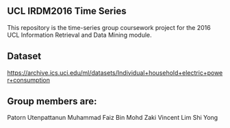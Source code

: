 ## UCL IRDM2016 Time Series

This repository is the time-series group coursework project for the 2016 UCL Information Retrieval and Data Mining module.

## Dataset
https://archive.ics.uci.edu/ml/datasets/Individual+household+electric+power+consumption

## Group members are:

Patorn Utenpattanun
Muhammad Faiz Bin Mohd Zaki 
Vincent Lim Shi Yong
